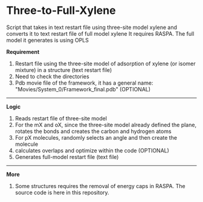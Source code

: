 # Three-to-Full-Xylene
Script that takes in text restart file using three-site model xylene and converts it to text restart file of full model xylene
It requires RASPA.
The full model it generates is using OPLS

**Requirement**
1. Restart file using the three-site model of adsorption of xylene (or isomer mixture) in a structure (text restart file)
2. Need to check the directories
3. Pdb movie file of the framework, it has a general name: "Movies/System_0/Framework_final.pdb" (OPTIONAL)
********************************************************************************************************************************************
**Logic**
1. Reads restart file of three-site model
2. For the mX and oX, since the three-site model already defined the plane, rotates the bonds and creates the carbon and hydrogen atoms
3. For pX molecules, randomly selects an angle and then create the molecule
4. calculates overlaps and optimize within the code (OPTIONAL)
5. Generates full-model restart file (text file)
******************************************************************************************************************************************
**More**
1. Some structures requires the removal of energy caps in RASPA. The source code is here in this repository.
